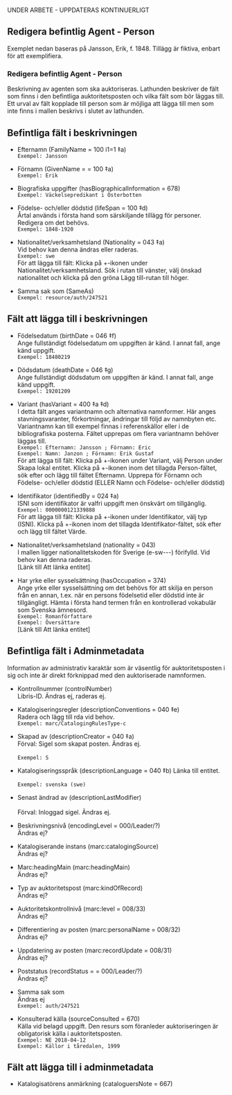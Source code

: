UNDER ARBETE - UPPDATERAS KONTINUERLIGT

## Redigera befintlig Agent - Person
Exemplet nedan baseras på Jansson, Erik, f. 1848. Tillägg är fiktiva, enbart för att exemplifiera.


### Redigera befintlig Agent - Person
Beskrivning av agenten som ska auktoriseras. Lathunden beskriver de fält som finns i den befintliga auktoritetsposten och vilka fält som bör läggas till. Ett urval av fält kopplade till person som är möjliga att lägga till men som inte finns i mallen beskrivs i slutet av lathunden.

## Befintliga fält i beskrivningen

* Efternamn (FamilyName = 100 i1=1 ‡a)
  <br/>```Exempel: Jansson```

* Förnamn (GivenName = = 100 ‡a)
  <br/>```Exempel: Erik```

* Biografiska uppgifter (hasBiographicalInformation = 678)
  <br/>```Exempel: Väckelsepredikant i Österbotten```
  
* Födelse- och/eller dödstid (lifeSpan = 100 ‡d)
  <br/>Årtal används i första hand som särskiljande tillägg för personer. Redigera om det behövs.
  <br/>```Exempel: 1848-1920```

* Nationalitet/verksamhetsland (Nationality = 043 ‡a)
  <br/>Vid behov kan denna ändras eller raderas.
  <br/>```Exempel: swe```
  <br/>För att lägga till fält: Klicka på +-ikonen under Nationalitet/verksamhetsland. Sök i rutan till vänster, välj önskad nationalitet och klicka på den gröna Lägg till-rutan till höger.

* Samma sak som (SameAs)
  <br/>```Exempel: resource/auth/247521```
  
## Fält att lägga till i beskrivningen

* Födelsedatum (birthDate = 046 ‡f)
  <br/>Ange fullständigt födelsedatum om uppgiften är känd. I annat fall, ange känd uppgift.
  <br/>```Exempel: 18480219```
  
* Dödsdatum (deathDate = 046 ‡g)
  <br/>Ange fullständigt dödsdatum om uppgiften är känd. I annat fall, ange känd uppgift.
  <br/>```Exempel: 19201209```

* Variant (hasVariant = 400 ‡a ‡d)
  <br/>I detta fält anges variantnamn och alternativa namnformer. Här anges stavningsvaranter, förkortningar, ändringar till följd av namnbyten etc. Variantnamn kan till exempel finnas i referenskällor eller i de bibliografiska posterna. Fältet upprepas om flera variantnamn behöver läggas till.
  <br/>```Exempel: Efternamn: Jansson ; Förnamn: Eric```
  <br/>```Exempel: Namn: Janzon ; Förnamn: Erik Gustaf```
  <br/>För att lägga till fält: Klicka på +-ikonen under Variant, välj Person under Skapa lokal entitet. Klicka på +-ikonen inom det tillagda Person-fältet, sök efter och lägg till fältet Efternamn. Upprepa för Förnamn och Födelse- och/eller dödstid (ELLER Namn och Födelse- och/eller dödstid)
  
* Identifikator (identifiedBy = 024 ‡a)
  <br/>ISNI som identifikator är valfri uppgift men önskvärt om tillgänglig. 
  <br/>```Exempel: 0000000121339888 ```
  <br/>För att lägga till fält: Klicka på +-ikonen under Identifikator, välj typ (ISNI). Klicka på +-ikonen inom det tillagda Identifikator-fältet, sök efter och lägg till fältet Värde.

* Nationalitet/verksamhetsland (nationality = 043)
  <br/>I mallen ligger nationalitetskoden för Sverige (e-sw---) förifylld. Vid behov kan denna raderas. 
  <br/>[Länk till Att länka entitet]

* Har yrke eller sysselsättning (hasOccupation = 374)
   <br/>Ange yrke eller sysselsättning om det behövs för att skilja en person från en annan, t.ex. när en persons födelsetid eller dödstid inte är tillgängligt. Hämta i första hand termen från en kontrollerad vokabulär som Svenska ämnesord.
   <br/>```Exempel: Romanförfattare ```
   <br/>```Exempel: Översättare```
   <br/>[Länk till Att länka entitet]

## Befintliga fält i Adminmetadata
Information av administrativ karaktär som är väsentlig för auktoritetsposten i sig och inte är direkt förknippad med den auktoriserade namnformen.

* Kontrollnummer (controlNumber)
  <br/>Libris-ID. Ändras ej, raderas ej.

* Katalogiseringsregler (descriptionConventions = 040 ‡e)
  <br/>Radera och lägg till rda vid behov. 
  <br/>```Exempel: marc/CatalogingRulesType-c``` 

* Skapad av (descriptionCreator = 040 ‡a)
  <br/>Förval: Sigel som skapat posten. Ändras ej.  
  <br/>```Exempel: S```

* Katalogiseringsspråk (descriptionLanguage = 040 ‡b)
  Länka till entitet.  
  <br/>```Exempel: svenska (swe)```

* Senast ändrad av (descriptionLastModifier)  
  <br/>Förval: Inloggad sigel. Ändras ej.  
  
* Beskrivningsnivå (encodingLevel = 000/Leader/?)
  <br/>Ändras ej?

* Katalogiserande instans (marc:catalogingSource)
  <br/>Ändras ej?

* Marc:headingMain (marc:headingMain)
  <br/>Ändras ej?
  
* Typ av auktoritetspost (marc:kindOfRecord)
  <br/>Ändras ej?

* Auktoritetskontrollnivå (marc:level = 008/33)
  <br/>Ändras ej?
  
* Differentiering av posten (marc:personalName = 008/32)
  <br/>Ändras ej?

* Uppdatering av posten (marc:recordUpdate = 008/31)
  <br/>Ändras ej?

* Poststatus (recordStatus = = 000/Leader/?)
  <br/>Ändras ej?

* Samma sak som 
  <br/>Ändras ej
  <br/>```Exempel: auth/247521 ```
  
* Konsulterad källa (sourceConsulted = 670)
  <br/>Källa vid belagd uppgift. Den resurs som föranleder auktoriseringen är obligatorisk källa i auktoritetsposten. 
  <br/>```Exempel: NE 2018-04-12```
  <br/>```Exempel: Källor i tåredalen, 1999```
  
## Fält att lägga till i adminmetadata

* Katalogisatörens anmärkning (cataloguersNote = 667)

